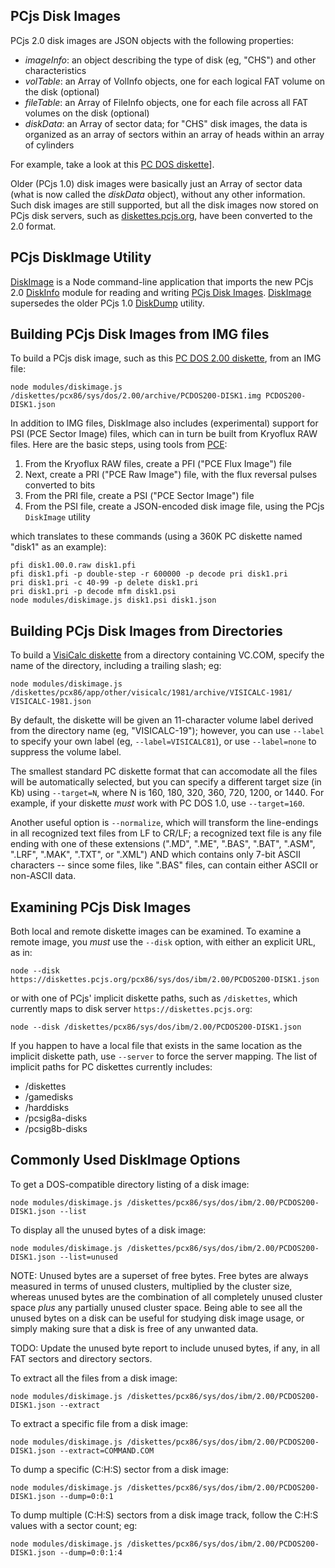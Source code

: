 ## PCjs Disk Images

PCjs 2.0 disk images are JSON objects with the following properties:

  - *imageInfo*: an object describing the type of disk (eg, "CHS") and other characteristics
  - *volTable*: an Array of VolInfo objects, one for each logical FAT volume on the disk (optional)
  - *fileTable*: an Array of FileInfo objects, one for each file across all FAT volumes on the disk (optional)
  - *diskData*: an Array of sector data; for "CHS" disk images, the data is organized as an array of sectors within an array of heads within an array of cylinders

For example, take a look at this [PC DOS diskette](https://diskettes.pcjs.org/pcx86/sys/dos/ibm/2.00/PCDOS200-DISK1.json)].

Older (PCjs 1.0) disk images were basically just an Array of sector data (what is now called the *diskData* object), without
any other information.  Such disk images are still supported, but all the disk images now stored on PCjs disk servers,
such as [diskettes.pcjs.org](https://diskettes.pcjs.org), have been converted to the 2.0 format.

## PCjs DiskImage Utility

[DiskImage](modules/diskimage.js) is a Node command-line application that imports the new PCjs 2.0
[DiskInfo](../../machines/pcx86/modules/diskinfo.js) module for reading and writing [PCjs Disk Images](#pcjs-disk-images).
[DiskImage](modules/diskimage.js) supersedes the older PCjs 1.0 [DiskDump](lib/diskdump.js) utility.

## Building PCjs Disk Images from IMG files

To build a PCjs disk image, such as this [PC DOS 2.00 diskette](https://diskettes.pcjs.org/pcx86/sys/dos/ibm/2.00/PCDOS200-DISK1.json),
from an IMG file:

    node modules/diskimage.js /diskettes/pcx86/sys/dos/2.00/archive/PCDOS200-DISK1.img PCDOS200-DISK1.json

In addition to IMG files, DiskImage also includes (experimental) support for PSI (PCE Sector Image) files, which can in
turn be built from Kryoflux RAW files.  Here are the basic steps, using tools from [PCE](http://www.hampa.ch/pce/):

 1. From the Kryoflux RAW files, create a PFI ("PCE Flux Image") file
 2. Next, create a PRI ("PCE Raw Image") file, with the flux reversal pulses converted to bits
 3. From the PRI file, create a PSI ("PCE Sector Image") file
 4. From the PSI file, create a JSON-encoded disk image file, using the PCjs `DiskImage` utility

which translates to these commands (using a 360K PC diskette named "disk1" as an example):

    pfi disk1.00.0.raw disk1.pfi
    pfi disk1.pfi -p double-step -r 600000 -p decode pri disk1.pri
    pri disk1.pri -c 40-99 -p delete disk1.pri
    pri disk1.pri -p decode mfm disk1.psi
    node modules/diskimage.js disk1.psi disk1.json

## Building PCjs Disk Images from Directories

To build a [VisiCalc diskette](https://diskettes.pcjs.org/pcx86/app/other/visicalc/1981/VISICALC-1981.json)
from a directory containing VC.COM, specify the name of the directory, including a trailing slash; eg:

    node modules/diskimage.js /diskettes/pcx86/app/other/visicalc/1981/archive/VISICALC-1981/ VISICALC-1981.json

By default, the diskette will be given an 11-character volume label derived from the directory name (eg, "VISICALC-19");
however, you can use `--label` to specify your own label (eg, `--label=VISICALC81`), or use `--label=none` to suppress
the volume label.

The smallest standard PC diskette format that can accomodate all the files will be automatically selected, but you can
specify a different target size (in Kb) using `--target=N`, where N is 160, 180, 320, 360, 720, 1200, or 1440.  For
example, if your diskette *must* work with PC DOS 1.0, use `--target=160`.

Another useful option is `--normalize`, which will transform the line-endings in all recognized text files from LF to CR/LF;
a recognized text file is any file ending with one of these extensions (".MD", ".ME", ".BAS", ".BAT", ".ASM", ".LRF", ".MAK",
".TXT", or ".XML") AND which contains only 7-bit ASCII characters -- since some files, like ".BAS" files, can contain either
ASCII or non-ASCII data.

## Examining PCjs Disk Images

Both local and remote diskette images can be examined.  To examine a remote image, you *must* use the `--disk` option,
with either an explicit URL, as in:

    node --disk https://diskettes.pcjs.org/pcx86/sys/dos/ibm/2.00/PCDOS200-DISK1.json

or with one of PCjs' implicit diskette paths, such as `/diskettes`, which currently maps to disk server `https://diskettes.pcjs.org`:

    node --disk /diskettes/pcx86/sys/dos/ibm/2.00/PCDOS200-DISK1.json

If you happen to have a local file that exists in the same location as the implicit diskette path, use `--server` to force
the server mapping.  The list of implicit paths for PC diskettes currently includes:

  - /diskettes
  - /gamedisks
  - /harddisks
  - /pcsig8a-disks
  - /pcsig8b-disks

## Commonly Used DiskImage Options

To get a DOS-compatible directory listing of a disk image:

    node modules/diskimage.js /diskettes/pcx86/sys/dos/ibm/2.00/PCDOS200-DISK1.json --list

To display all the unused bytes of a disk image:

    node modules/diskimage.js /diskettes/pcx86/sys/dos/ibm/2.00/PCDOS200-DISK1.json --list=unused

NOTE: Unused bytes are a superset of free bytes.  Free bytes are always measured in terms of unused clusters,
multiplied by the cluster size, whereas unused bytes are the combination of all completely unused cluster space *plus* any partially
unused cluster space.  Being able to see all the unused bytes on a disk can be useful for studying disk image usage, or simply making
sure that a disk is free of any unwanted data.

TODO: Update the unused byte report to include unused bytes, if any, in all FAT sectors and directory sectors.

To extract all the files from a disk image:

    node modules/diskimage.js /diskettes/pcx86/sys/dos/ibm/2.00/PCDOS200-DISK1.json --extract

To extract a specific file from a disk image:

    node modules/diskimage.js /diskettes/pcx86/sys/dos/ibm/2.00/PCDOS200-DISK1.json --extract=COMMAND.COM

To dump a specific (C:H:S) sector from a disk image:

    node modules/diskimage.js /diskettes/pcx86/sys/dos/ibm/2.00/PCDOS200-DISK1.json --dump=0:0:1

To dump multiple (C:H:S) sectors from a disk image track, follow the C:H:S values with a sector count; eg:

    node modules/diskimage.js /diskettes/pcx86/sys/dos/ibm/2.00/PCDOS200-DISK1.json --dump=0:0:1:4
